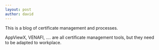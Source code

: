 ```yaml
---
layout: post
author: david
---
```

This is a blog of certificate management and processes.

AppViewX, VENAFI, .... are all certificate management tools, but they need to be adapted to workplace.

